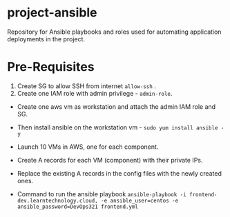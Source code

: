 # project-ansible
Repository for Ansible playbooks and roles used for automating application deployments in the project.



# Pre-Requisites
1. Create SG to allow SSH from internet `allow-ssh` .
2. Create one IAM role with admin privilege - `admin-role`.
* Create one aws vm as workstation and attach the admin IAM role and SG.
* Then install ansible on the workstation vm - `sudo yum install ansible -y`
* Launch 10 VMs in AWS, one for each component.
* Create A records for each VM (component) with their private IPs.
* Replace the existing A records in the config files with the newly created ones.



* Command to run the ansible playbook
`ansible-playbook -i frontend-dev.learntechnology.cloud, -e ansible_user=centos -e ansible_password=DevOps321 frontend.yml`
